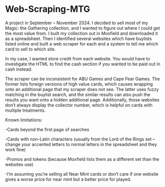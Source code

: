 # Web-Scraping-MTG
A project in September – November 2024. I decided to sell most of my Magic: the Gathering collection, and I wanted to figure out where I could get the most value from. I built my collection out in Moxfield and downloaded it as a spreadsheet. Then I identified several websites which have buylists listed online and built a web scraper for each and a system to tell me which card to sell to which site. 

In my case, I wanted store credit from each website. You would have to investigate the HTML to find the cash section if you wanted to be paid out in cash instead. 

The scraper can be inconsistent for ABU Games and Cape Fear Games. The former lists foreign versions of high value cards, which causes wrapping onto an additional page that my scraper does not see. The latter uses fuzzy matching in the buylist search, and the similar results can also push the results you want onto a hidden additional page. Additionally, those websites don’t always display the collector number, which is helpful on cards with multiple treatments. 

Known limitations:

-Cards beyond the first page of searches

-Cards with non-Latin characters (usually from the Lord of the Rings set – change your accented letters to normal letters in the spreadsheet and they work fine)

-Promos and tokens (because Moxfield lists them as a different set than the websites use)

-I’m assuming you’re selling all Near Mint cards or don’t care if one website gives a worse price for near mint but a better price for played.
